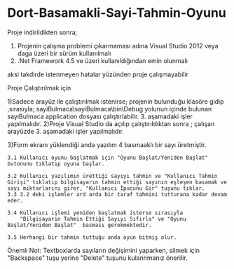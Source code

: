 # Dort-Basamakli-Sayi-Tahmin-Oyunu

Proje indirildikten sonra;

1) Projenin çalışma problemi çıkarmaması adına Visual Studio 2012 veya daga üzeri bir sürüm kullanılmalı
2) .Net Framework 4.5 ve üzeri kullanıldığından emin olunmalı 

 aksi takdirde istenmeyen hatalar yüzünden proje çalışmayabilir
 
Proje Çalıştırılmak için 

1)Sadece arayüz ile çalıştırılmak istenirse;
	projenin bulunduğu klasöre gidip ,sırasıyla;
	sayiBulmaca\sayiBulmaca\bin\Debug yolunun içinde bulunan sayıBulmaca application dosyası çalıştırlabilir. 
	3. aşamadaki işler yapılmalıdır.
2)Proje Visual Studio da açılıp çalıştırıldıktan sonra ;
	çalışan arayüzde 3. aşamadaki işler yapılmalıdır.
	
3)Form ekranı yüklendiği anda yazılım 4 basmaaklı bir sayı üretmiştir.

	3.1 Kullanıcı oyunu başlatmak için "Oyunu Başlat/Yeniden Başlat" butonunu tıklatıp oyuna başlar.
	
	3.2 Kullanıcı yazılımın ürettiği sayıyı tahmin ve "Kullanıcı Tahmin Girişi" tıklatıp bilgisayarın tahmin ettiği sayının eşleşen basamak ve sayı miktarlarını girer, "Kullanıcı İpucunu Gir" tuşunu tıklar.
	3.3 3.2 deki işlemler ard arda bir taraf tahmini tutturana kadar devam eder.
	
	3.4 Kullanıcı işlemi yeniden başlatmak isterse sırasıyla
		"Bilgisayarın Tahmin Ettiği Sayıyı Sıfırla" ve "Oyunu Başlat/Yeniden Başlat"  basması gerekmektedir.
	
	3.5 Herhangi bir tahmin tuttuğu anda oyun bitmiş olur.	
	
Önemli Not: Textboxlarda sayıların değişimini yaparken, silmek için "Backspace" tuşu yerine "Delete" tuşunu kulannmanız önerilir.
